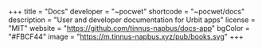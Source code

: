 +++
title = "Docs"
developer = "~pocwet"
shortcode = "~pocwet/docs"
description = "User and developer documentation for Urbit apps"
license = "MIT"
website = "https://github.com/tinnus-napbus/docs-app"
bgColor = "#FBCF44"
image = "https://m.tinnus-napbus.xyz/pub/books.svg"
+++
